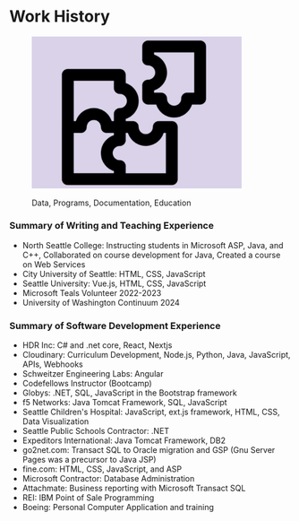 # Work History

<figure><img src=".gitbook/assets/puzzle3.png" alt="" width="375"><figcaption><p>Data, Programs, Documentation, Education</p></figcaption></figure>

### Summary of Writing and Teaching Experience

* North Seattle College: Instructing students in Microsoft ASP, Java, and C++, Collaborated on course development for Java, Created a course on Web Services
* City University of Seattle: HTML, CSS, JavaScript
* Seattle University: Vue.js, HTML, CSS, JavaScript
* Microsoft Teals Volunteer 2022-2023
* University of Washington Continuum 2024

### Summary of Software Development Experience

* HDR Inc: C# and .net core, React, Nextjs
* Cloudinary: Curriculum Development, Node.js, Python, Java, JavaScript, APIs, Webhooks
* Schweitzer Engineering Labs: Angular
* Codefellows Instructor (Bootcamp)
* Globys: .NET, SQL, JavaScript in the Bootstrap framework
* f5 Networks: Java Tomcat Framework,  SQL, JavaScript
* Seattle Children's Hospital: JavaScript, ext.js framework, HTML, CSS, Data Visualization
* Seattle Public Schools Contractor: .NET
* Expeditors International: Java Tomcat Framework, DB2
* go2net.com: Transact SQL to Oracle migration and GSP (Gnu Server Pages was a precursor to Java JSP)
* fine.com: HTML, CSS, JavaScript, and ASP
* Microsoft Contractor: Database Administration
* Attachmate: Business reporting with Microsoft Transact SQL
* REI: IBM Point of Sale Programming
* Boeing: Personal Computer Application and training

